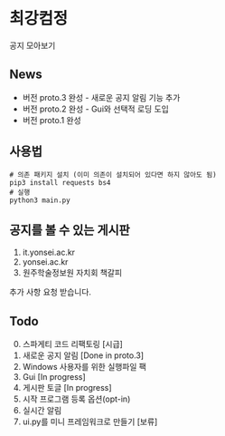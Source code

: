 # 최강컴정
공지 모아보기

## News
* 버전 proto.3 완성 - 새로운 공지 알림 기능 추가
* 버전 proto.2 완성 - Gui와 선택적 로딩 도입
* 버전 proto.1 완성

## 사용법
```
# 의존 패키지 설치 (이미 의존이 설치되어 있다면 하지 않아도 됨)
pip3 install requests bs4
# 실행
python3 main.py
```

## 공지를 볼 수 있는 게시판
1. it.yonsei.ac.kr
2. yonsei.ac.kr
3. 원주학술정보원 자치회 책갈피

추가 사항 요청 받습니다.

## Todo
0. 스파게티 코드 리팩토링 [시급]
1. 새로운 공지 알림 [Done in proto.3]
2. Windows 사용자를 위한 실행파일 팩
3. Gui [In progress]
4. 게시판 토글 [In progress]
5. 시작 프로그램 등록 옵션(opt-in)
6. 실시간 알림
7. ui.py를 미니 프레임워크로 만들기 [보류]
